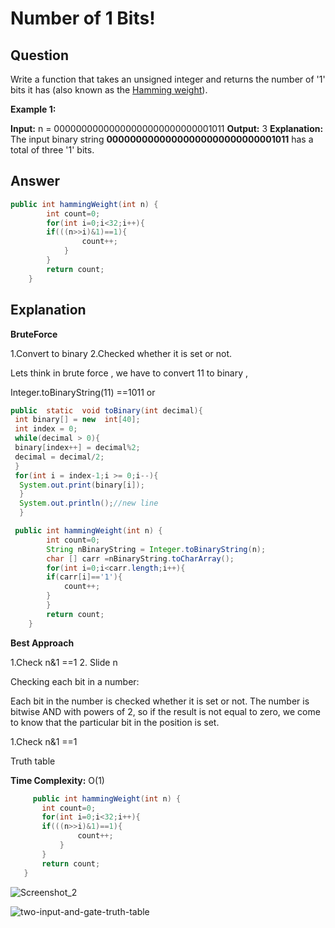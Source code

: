  
 
# Number of 1 Bits!

Question
--

Write a function that takes an unsigned integer and returns the number of '1' bits it has (also known as the [Hamming weight](http://en.wikipedia.org/wiki/Hamming_weight)).

**Example 1:**

**Input:** n = 00000000000000000000000000001011
**Output:** 3
**Explanation:** The input binary string **00000000000000000000000000001011** has a total of three '1' bits.

Answer
--

```java
public int hammingWeight(int n) {
        int count=0;
        for(int i=0;i<32;i++){
        if(((n>>i)&1)==1){
                count++;
            }  
        }
        return count;        
    } 
```
           
     
   
Explanation
--

**BruteForce**

1.Convert to binary
2.Checked whether it is set or not. 

Lets think in brute force , we have to convert 11 to binary ,

Integer.toBinaryString(11)  ==1011 
or

``` java
public  static  void toBinary(int decimal){
 int binary[] = new  int[40];
 int index = 0;
 while(decimal > 0){
 binary[index++] = decimal%2;
 decimal = decimal/2;
 }
 for(int i = index-1;i >= 0;i--){
  System.out.print(binary[i]);
  }
  System.out.println();//new line
  }
  ```
 
 
```java
 public int hammingWeight(int n) {
        int count=0;
        String nBinaryString = Integer.toBinaryString(n);
        char [] carr =nBinaryString.toCharArray();
        for(int i=0;i<carr.length;i++){
        if(carr[i]=='1'){
            count++;
        }
        }
        return count;   
    }
   ```
    

  
  **Best Approach**
  
1.Check n&1 ==1
2. Slide n
  
Checking each bit in a number:

Each bit in the number is checked whether it is set or not. The number is bitwise AND with powers of 2, so if the result is not equal to zero, we come to know that the particular bit in the position is set.

1.Check n&1 ==1

Truth table 



**Time Complexity:** O(1)

   
 ``` java      
      public int hammingWeight(int n) {
        int count=0;
        for(int i=0;i<32;i++){
        if(((n>>i)&1)==1){
                count++;
            }  
        }
        return count;        
    }
```
![Screenshot_2](https://user-images.githubusercontent.com/34276366/115992222-36be7280-a5d5-11eb-872c-363f20f1b197.png)


![two-input-and-gate-truth-table](https://user-images.githubusercontent.com/34276366/116000730-0dfca400-a5fa-11eb-9a6a-75464c3a1692.jpg)
